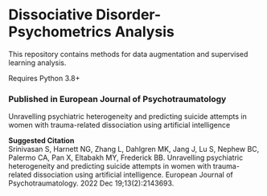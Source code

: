 # Dissociative Disorder-Psychometrics Analysis

This repository contains methods for data augmentation and supervised learning analysis.   

Requires Python 3.8+   

### Published in European Journal of Psychotraumatology   
Unravelling psychiatric heterogeneity and predicting suicide attempts in women with trauma-related dissociation using artificial intelligence   

**Suggested Citation**   
Srinivasan S, Harnett NG, Zhang L, Dahlgren MK, Jang J, Lu S, Nephew BC, Palermo CA, Pan X, Eltabakh MY, Frederick BB. Unravelling psychiatric heterogeneity and predicting suicide attempts in women with trauma-related dissociation using artificial intelligence. European Journal of Psychotraumatology. 2022 Dec 19;13(2):2143693.   

